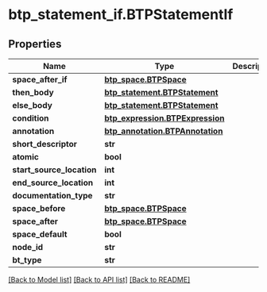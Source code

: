 # btp_statement_if.BTPStatementIf

## Properties
Name | Type | Description | Notes
------------ | ------------- | ------------- | -------------
**space_after_if** | [**btp_space.BTPSpace**](BTPSpace.md) |  | [optional] 
**then_body** | [**btp_statement.BTPStatement**](BTPStatement.md) |  | [optional] 
**else_body** | [**btp_statement.BTPStatement**](BTPStatement.md) |  | [optional] 
**condition** | [**btp_expression.BTPExpression**](BTPExpression.md) |  | [optional] 
**annotation** | [**btp_annotation.BTPAnnotation**](BTPAnnotation.md) |  | [optional] 
**short_descriptor** | **str** |  | [optional] 
**atomic** | **bool** |  | [optional] 
**start_source_location** | **int** |  | [optional] 
**end_source_location** | **int** |  | [optional] 
**documentation_type** | **str** |  | [optional] 
**space_before** | [**btp_space.BTPSpace**](BTPSpace.md) |  | [optional] 
**space_after** | [**btp_space.BTPSpace**](BTPSpace.md) |  | [optional] 
**space_default** | **bool** |  | [optional] 
**node_id** | **str** |  | [optional] 
**bt_type** | **str** |  | [optional] 

[[Back to Model list]](../README.md#documentation-for-models) [[Back to API list]](../README.md#documentation-for-api-endpoints) [[Back to README]](../README.md)


